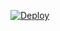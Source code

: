 [![Deploy](https://www.herokucdn.com/deploy/button.svg)](https://heroku.com/deploy?template=https://github.com/4u7157/tgbot)
